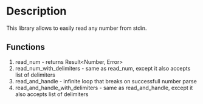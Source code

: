 # Description

This library allows to easily read any number from stdin.  

## Functions

1. read_num - returns Result<Number, Error>  
2. read_num_with_delimiters - same as read_num, except it also accepts list of delimiters 
3. read_and_handle - infinite loop that breaks on successfull number parse
4. read_and_handle_with_delimiters - same as read_and_handle, except it also accepts list of delimiters
